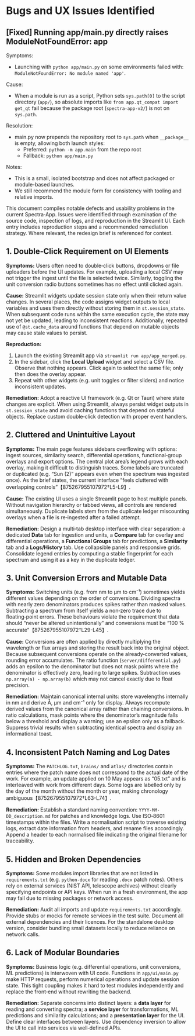 # Bugs and UX Issues Identified

## [Fixed] Running app/main.py directly raises ModuleNotFoundError: app

Symptoms:
- Launching with `python app/main.py` on some environments failed with: `ModuleNotFoundError: No module named 'app'`.

Cause:
- When a module is run as a script, Python sets `sys.path[0]` to the script directory (`app/`), so absolute imports like `from app.qt_compat import get_qt` fail because the package root (`spectra-app-v2/`) is not on `sys.path`.

Resolution:
- main.py now prepends the repository root to `sys.path` when `__package__` is empty, allowing both launch styles:
	- Preferred: `python -m app.main` from the repo root
	- Fallback: `python app/main.py`

Notes:
- This is a small, isolated bootstrap and does not affect packaged or module-based launches.
- We still recommend the module form for consistency with tooling and relative imports.

This document compiles notable defects and usability problems in the current Spectra‑App.  Issues were identified through examination of the source code, inspection of logs, and reproduction in the Streamlit UI.  Each entry includes reproduction steps and a recommended remediation strategy.  Where relevant, the redesign brief is referenced for context.

## 1. Double‑Click Requirement on UI Elements

**Symptoms:** Users often need to double‑click buttons, dropdowns or file uploaders before the UI updates.  For example, uploading a local CSV may not trigger the ingest until the file is selected twice.  Similarly, toggling the unit conversion radio buttons sometimes has no effect until clicked again.

**Cause:**  Streamlit widgets update session state only when their return value changes.  In several places, the code assigns widget outputs to local variables and uses them directly without storing them in `st.session_state`.  When subsequent code runs within the same execution cycle, the state may not yet be updated, leading to inconsistent reactions.  Additionally, repeated use of `@st.cache_data` around functions that depend on mutable objects may cause stale values to persist.

**Reproduction:**
1. Launch the existing Streamlit app via `streamlit run app/app_merged.py`.
2. In the sidebar, click the **Local Upload** widget and select a CSV file.  Observe that nothing appears.  Click again to select the same file; only then does the overlay appear.
3. Repeat with other widgets (e.g. unit toggles or filter sliders) and notice inconsistent updates.

**Remediation:** Adopt a reactive UI framework (e.g. Qt or Tauri) where state changes are explicit.  When using Streamlit, always persist widget outputs in `st.session_state` and avoid caching functions that depend on stateful objects.  Replace custom double‑click detection with proper event handlers.

## 2. Cluttered and Unintuitive Layout

**Symptoms:** The main page features sidebars overflowing with options: ingest sources, similarity search, differential operations, functional‑group overlays and export options.  The central plot area’s legend grows with each overlay, making it difficult to distinguish traces.  Some labels are truncated or duplicated (e.g. “Sun (2)” appears even when the spectrum was ingested once).  As the brief states, the current interface “feels cluttered with overlapping controls”【875267955107972†L5-L9】.

**Cause:**  The existing UI uses a single Streamlit page to host multiple panels.  Without navigation hierarchy or tabbed views, all controls are rendered simultaneously.  Duplicate labels stem from the duplicate ledger miscounting overlays when a file is re‑ingested after a failed attempt.

**Remediation:** Design a multi‑tab desktop interface with clear separation: a dedicated **Data** tab for ingestion and units, a **Compare** tab for overlay and differential operations, a **Functional Groups** tab for predictions, a **Similarity** tab and a **Logs/History** tab.  Use collapsible panels and responsive grids.  Consolidate legend entries by computing a stable fingerprint for each spectrum and using it as a key in the duplicate ledger.

## 3. Unit Conversion Errors and Mutable Data

**Symptoms:** Switching units (e.g. from nm to µm to cm⁻¹) sometimes yields different values depending on the order of conversions.  Dividing spectra with nearly zero denominators produces spikes rather than masked values.  Subtracting a spectrum from itself yields a non‑zero trace due to floating‑point errors.  These behaviours violate the requirement that data should “never be altered unintentionally” and conversions must be “100 % accurate”【875267955107972†L29-L45】.

**Cause:**  Conversions are often applied by directly multiplying the wavelength or flux arrays and storing the result back into the original object.  Because subsequent conversions operate on the already‑converted values, rounding error accumulates.  The ratio function (`server/differential.py`) adds an epsilon to the denominator but does not mask points where the denominator is effectively zero, leading to large spikes.  Subtraction uses `np.array(a) - np.array(b)` which may not cancel exactly due to float precision.

**Remediation:** Maintain canonical internal units: store wavelengths internally in nm and derive Å, µm and cm⁻¹ only for display.  Always recompute derived values from the canonical array rather than chaining conversions.  In ratio calculations, mask points where the denominator’s magnitude falls below a threshold and display a warning; use an epsilon only as a fallback.  Suppress trivial results when subtracting identical spectra and display an informational toast.

## 4. Inconsistent Patch Naming and Log Dates

**Symptoms:** The `PATCHLOG.txt`, `brains/` and `atlas/` directories contain entries where the patch name does not correspond to the actual date of the work.  For example, an update applied on 10 May appears as “05.txt” and is interleaved with work from different days.  Some logs are labelled only by the day of the month without the month or year, making chronology ambiguous【875267955107972†L63-L74】.

**Remediation:** Establish a standard naming convention: `YYYY-MM-DD_description.md` for patches and knowledge logs.  Use ISO‑8601 timestamps within the files.  Write a normalisation script to traverse existing logs, extract date information from headers, and rename files accordingly.  Append a header to each normalised file indicating the original filename for traceability.

## 5. Hidden and Broken Dependencies

**Symptoms:** Some modules import libraries that are not listed in `requirements.txt` (e.g. `python-docx` for reading `.docx` patch notes).  Others rely on external services (NIST API, telescope archives) without clearly specifying endpoints or API keys.  When run in a fresh environment, the app may fail due to missing packages or network access.

**Remediation:** Audit all imports and update `requirements.txt` accordingly.  Provide stubs or mocks for remote services in the test suite.  Document all external dependencies and their licences.  For the standalone desktop version, consider bundling small datasets locally to reduce reliance on network calls.

## 6. Lack of Modular Boundaries

**Symptoms:** Business logic (e.g. differential operations, unit conversions, ML predictions) is interwoven with UI code.  Functions in `app/ui/main.py` make HTTP requests, perform numerical operations and update session state.  This tight coupling makes it hard to test modules independently and replace the front‑end without rewriting the backend.

**Remediation:** Separate concerns into distinct layers: a **data layer** for reading and converting spectra; a **service layer** for transformations, ML predictions and similarity calculations; and a **presentation layer** for the UI.  Define clear interfaces between layers.  Use dependency inversion to allow the UI to call into services via well‑defined APIs.